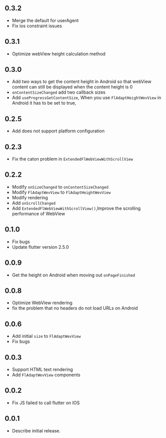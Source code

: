 ## 0.3.2

* Merge the default for userAgent
* Fix ios constraint issues

## 0.3.1

* Optimize webView height calculation method

## 0.3.0

* Add two ways to get the content height in Android so that webView content can still be displayed
  when the content height is 0
* `onContentSizeChanged` add two callback sizes
* Add `useProgressGetContentSize`, When you use `FlAdaptHeightWevView` in Android it has to be set
  to true,

## 0.2.5

* Add does not support platform configuration

## 0.2.3

* Fix the caton problem in `ExtendedFlWebViewWithScrollView`

## 0.2.2

* Modify `onSizeChanged` to `onContentSizeChanged`
* Modify `FlAdaptWevView` to `FlAdaptHeightWevView`
* Modify rendering
* Add `onScrollChanged`
* Add `ExtendedFlWebViewWithScrollView()`,Improve the scrolling performance of WebView

## 0.1.0

* Fix bugs
* Update flutter version 2.5.0

## 0.0.9

* Get the height on Android when moving out `onPageFinished`

## 0.0.8

* Optimize WebView rendering
* fix the problem that no headers do not load URLs on Android

## 0.0.6

* Add initial `size` to `FlAdaptWevView`
* Fix bugs

## 0.0.3

* Support HTML text rendering
* Add `FlAdaptWevView` components

## 0.0.2

* Fix JS failed to call flutter on IOS

## 0.0.1

* Describe initial release.
